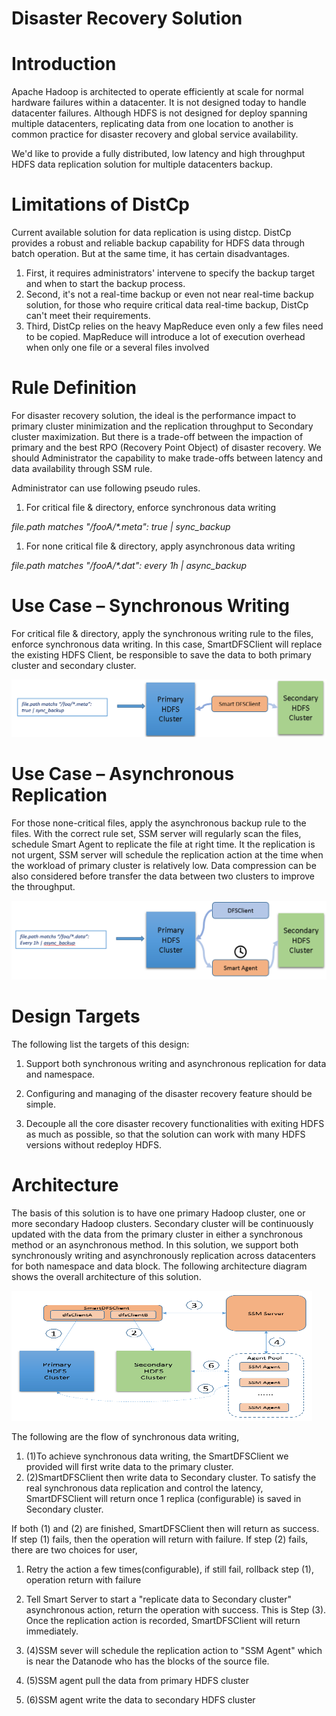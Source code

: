 # Disaster Recovery Solution

# Introduction

Apache Hadoop is architected to operate efficiently at scale for normal hardware failures within a datacenter. It is not designed today to handle datacenter failures. Although HDFS is not designed for deploy spanning multiple datacenters, replicating data from one location to another is common practice for disaster recovery and global service availability.

We&#39;d like to provide a fully distributed, low latency and high throughput HDFS data replication solution for multiple datacenters backup.

# Limitations of DistCp

Current available solution for data replication is using distcp. DistCp provides a robust and reliable backup capability for HDFS data through batch operation. But at the same time, it has certain disadvantages.

1. First, it requires administrators&#39; intervene to specify the backup target and when to start the backup process.
2. Second, it&#39;s not a real-time backup or even not near real-time backup solution, for those who require critical data real-time backup, DistCp can&#39;t meet their requirements.
3. Third, DistCp relies on the heavy MapReduce even only a few files need to be copied. MapReduce will introduce a lot of execution overhead when only one file or a several files involved

# Rule Definition

For disaster recovery solution, the ideal is the performance impact to primary cluster minimization and the replication throughput to Secondary cluster maximization. But there is a trade-off between the impaction of primary and the best RPO (Recovery Point Object) of disaster recovery. We should Administrator the capability to make trade-offs between latency and data availability through SSM rule.

Administrator can use following pseudo rules.

1. For critical file &amp; directory, enforce synchronous data writing

_file.path matches &quot;/fooA/\*.meta&quot;: true | sync\_backup_

1. For none critical file &amp; directory, apply asynchronous data writing

_file.path matches &quot;/fooA/\*.dat&quot;: every 1h | async\_backup_

# Use Case – Synchronous Writing

For critical file &amp; directory, apply the synchronous writing rule to the files, enforce synchronous data writing. In this case, SmartDFSClient will replace the existing HDFS Client, be responsible to save the data to both primary cluster and secondary cluster.

![](https://github.com/Intel-bigdata/SSM/blob/trunk/docs/sync-backup.png)
 
# Use Case – Asynchronous Replication

For those none-critical files, apply the asynchronous backup rule to the files. With the correct rule set, SSM server will regularly scan the files, schedule Smart Agent to replicate the file at right time. It the replication is not urgent, SSM server will schedule the replication action at the time when the workload of primary cluster is relatively low.  Data compression can be also considered before transfer the data between two clusters to improve the throughput.

![](https://github.com/Intel-bigdata/SSM/blob/trunk/docs/async-backup.png)

 
# Design Targets

The following list the targets of this design:

1. Support both synchronous writing and asynchronous replication for data and namespace.

2. Configuring and managing of the disaster recovery feature should be simple.

3. Decouple all the core disaster recovery functionalities with exiting HDFS as much as possible, so that the solution can work with many HDFS versions without redeploy HDFS.

# Architecture

The basis of this solution is to have one primary Hadoop cluster, one or more secondary Hadoop clusters.  Secondary cluster will be continuously updated with the data from the primary cluster in either a synchronous method or an asynchronous method. In this solution, we support both synchronously writing and asynchronously replication across datacenters for both namespace and data block. The following architecture diagram shows the overall architecture of this solution.

<img src="./high-level-disaster-recovery-arch.png" width="481" height="208" />


The following are the flow of synchronous data writing,

1. (1)To achieve synchronous data writing, the SmartDFSClient we provided will first write data to the primary cluster.
2. (2)SmartDFSClient then write data to Secondary cluster. To satisfy the real synchronous data replication and control the latency, SmartDFSClient will return once 1 replica (configurable) is saved in Secondary cluster.

If both (1) and (2) are finished, SmartDFSClient then will return as success.  If step (1) fails, then the operation will return with failure. If step (2) fails, there are two choices for user,

1. Retry the action a few times(configurable), if still fail, rollback step (1), operation return with failure
2. Tell Smart Server to start a &quot;replicate data to Secondary cluster&quot; asynchronous action, return the operation with success. This is Step (3). Once the replication action is recorded, SmartDFSClient will return immediately.

1. (4)SSM sever will schedule the replication action to &quot;SSM Agent&quot; which is near the Datanode who has the blocks of the source file.
2. (5)SSM agent pull the data from primary HDFS cluster
3. (6)SSM agent write the data to secondary HDFS cluster